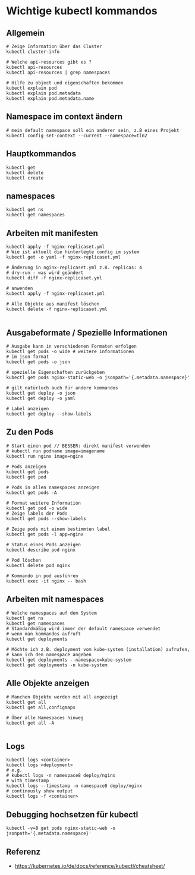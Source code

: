 # Wichtige kubectl kommandos 

## Allgemein 

```
# Zeige Information über das Cluster 
kubectl cluster-info 

# Welche api-resources gibt es ?
kubectl api-resources 
kubectl api-resources | grep namespaces 

# Hilfe zu object und eigenschaften bekommen
kubectl explain pod 
kubectl explain pod.metadata
kubectl explain pod.metadata.name 

```

## Namespace im context ändern 

```
# mein default namespace soll ein anderer sein, z.B eines Projekt
kubectl config set-context --current --namespace=tln2 

```

## Hauptkommandos 

```
kubectl get 
kubectl delete 
kubectl create
```


## namespaces 

```
kubectl get ns
kubectl get namespaces 

```

## Arbeiten mit manifesten 

```
kubectl apply -f nginx-replicaset.yml 
# Wie ist aktuell die hinterlegte config im system
kubectl get -o yaml -f nginx-replicaset.yml 

# Änderung in nginx-replicaset.yml z.B. replicas: 4 
# dry-run - was wird geändert 
kubectl diff -f nginx-replicaset.yml 

# anwenden 
kubectl apply -f nginx-replicaset.yml 

# Alle Objekte aus manifest löschen
kubectl delete -f nginx-replicaset.yml 


```

## Ausgabeformate / Spezielle Informationen

```
# Ausgabe kann in verschiedenen Formaten erfolgen 
kubectl get pods -o wide # weitere informationen 
# im json format
kubectl get pods -o json 

# spezielle Eigenschaften zurückgeben 
kubectl get pods nginx-static-web -o jsonpath='{.metadata.namespace}'

# gilt natürluch auch für andere kommandos
kubectl get deploy -o json 
kubectl get deploy -o yaml 

# Label anzeigen 
kubectl get deploy --show-labels 

```



## Zu den Pods 

```
# Start einen pod // BESSER: direkt manifest verwenden
# kubectl run podname image=imagename 
kubectl run nginx image=nginx 

# Pods anzeigen 
kubectl get pods 
kubectl get pod

# Pods in allen namespaces anzeigen 
kubectl get pods -A 

# Format weitere Information 
kubectl get pod -o wide 
# Zeige labels der Pods
kubectl get pods --show-labels 

# Zeige pods mit einem bestimmten label 
kubectl get pods -l app=nginx 

# Status eines Pods anzeigen 
kubectl describe pod nginx 

# Pod löschen 
kubectl delete pod nginx 

# Kommando in pod ausführen 
kubectl exec -it nginx -- bash 

```

## Arbeiten mit namespaces 

```
# Welche namespaces auf dem System 
kubectl get ns 
kubectl get namespaces 
# Standardmäßig wird immer der default namespace verwendet 
# wenn man kommandos aufruft 
kubectl get deployments 

# Möchte ich z.B. deployment vom kube-system (installation) aufrufen, 
# kann ich den namespace angeben
kubectl get deployments --namespace=kube-system 
kubectl get deployments -n kube-system 
```

## Alle Objekte anzeigen 

```
# Manchen Objekte werden mit all angezeigt 
kubectl get all 
kubectl get all,configmaps 

# Über alle Namespaces hinweg 
kubectl get all -A 


```

## Logs

```
kubectl logs <container>
kubectl logs <deployment>
# e.g. 
# kubectl logs -n namespace8 deploy/nginx
# with timestamp 
kubectl logs --timestamp -n namespace8 deploy/nginx
# continously show output 
kubectl logs -f <container>
```

## Debugging hochsetzen für kubectl 

```
kubectl -v=8 get pods nginx-static-web -o jsonpath='{.metadata.namespace}'
```

## Referenz

  * https://kubernetes.io/de/docs/reference/kubectl/cheatsheet/
